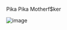 

Pika Pika Motherf$ker

![image](https://user-images.githubusercontent.com/74296490/147365728-5657ad66-c990-4b7f-9bd7-95128ff0d0f9.png)



